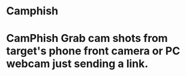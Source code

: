 # Camphish
# CamPhish Grab cam shots from target's phone front camera or PC webcam just sending a link.
